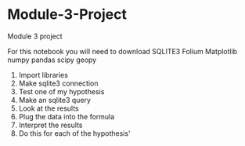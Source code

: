 # Module-3-Project
Module 3 project

For this notebook you will need to download
SQLITE3
Folium
Matplotlib
numpy
pandas
scipy
geopy

1. Import libraries
2. Make sqlite3 connection
3. Test one of my hypothesis
4. Make an sqlite3 query
5. Look at the results
6. Plug the data into the formula
7. Interpret the results
8. Do this for each of the hypothesis' 

